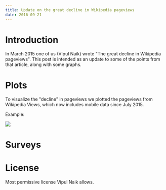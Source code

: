 ```yaml
---
title: Update on the great decline in Wikipedia pageviews
date: 2016-09-21
---
```


# Introduction

In March 2015 one of us (Vipul Naik) wrote "The great decline in Wikipedia
pageviews".
This post is intended as an update to some of the points from that article,
along with some graphs.

# Plots

To visualize the "decline" in pageviews we plotted the pageviews from Wikipedia
Views, which now includes mobile data since July 2015.

Example:

![](http://23.226.229.10/~issa/pageview_plots/musicians_total_top_6.png)

# Surveys

# License

Most permissive license Vipul Naik allows.
